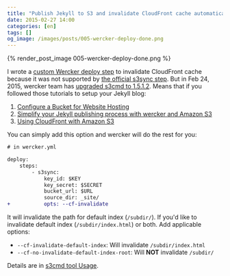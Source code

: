 ```yaml
---
title: "Publish Jekyll to S3 and invalidate CloudFront cache automatically with Wercker"
date: 2015-02-27 14:00
categories: [en]
tags: []
og_image: /images/posts/005-wercker-deploy-done.png
---
```


{% render_post_image 005-wercker-deploy-done.png %}

I wrote a [custom Wercker deploy step](https://github.com/ascendbruce/step-s3sync) to invalidate CloudFront cache because it was not supported by [the official s3sync step](https://github.com/wercker/step-s3sync/). But in Feb 24, 2015, wercker team has [upgraded s3cmd to 1.5.1.2](https://github.com/wercker/step-s3sync/issues/4). Means that if you followed those tutorials to setup your Jekyll blog:

1. [Configure a Bucket for Website Hosting](http://docs.aws.amazon.com/AmazonS3/latest/dev/HowDoIWebsiteConfiguration.html)
2. [Simplify your Jekyll publishing process with wercker and Amazon S3](http://blog.wercker.com/2013/05/31/simplify-you-jekyll-publishing-process-with-wercker.html)
3. [Using CloudFront with Amazon S3](http://docs.aws.amazon.com/AmazonCloudFront/latest/DeveloperGuide/MigrateS3ToCloudFront.html)

You can simply add this option and wercker will do the rest for you:

``` diff
# in wercker.yml

deploy:
    steps:
        - s3sync:
            key_id: $KEY
            key_secret: $SECRET
            bucket_url: $URL
            source_dir: _site/
+           opts: --cf-invalidate
```

It will invalidate the path for default index (`/subdir/`). If you'd like to invalidate default index (`/subdir/index.html`) or both. Add applicable options:

* `--cf-invalidate-default-index`: Will invalidate `/subdir/index.html`
* `--cf-no-invalidate-default-index-root`: Will **NOT** invalidate `/subdir/`

Details are in [s3cmd tool Usage](http://s3tools.org/usage).
